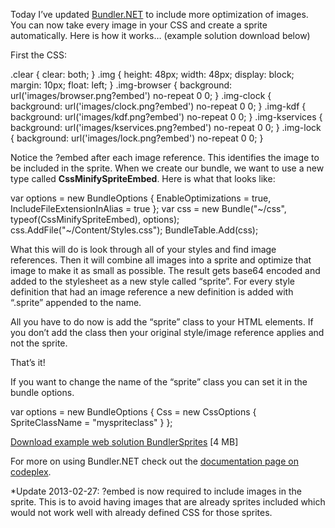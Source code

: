 
Today I’ve updated [Bundler.NET](http://bundler.codeplex.com/) to include more optimization of images. You can now take every image in your CSS and create a sprite automatically. Here is how it works… (example solution download below)

First the CSS:

.clear { clear: both; } .img { height: 48px; width: 48px; display: block; margin: 10px; float: left; } .img-browser { background: url('images/browser.png?embed') no-repeat 0 0; } .img-clock { background: url('images/clock.png?embed') no-repeat 0 0; } .img-kdf { background: url('images/kdf.png?embed') no-repeat 0 0; } .img-kservices { background: url('images/kservices.png?embed') no-repeat 0 0; } .img-lock { background: url('images/lock.png?embed') no-repeat 0 0; }

Notice the ?embed after each image reference. This identifies the image to be included in the sprite. When we create our bundle, we want to use a new type called **CssMinifySpriteEmbed**. Here is what that looks like:

var options = new BundleOptions { EnableOptimizations = true, IncludeFileExtensionInAlias = true }; var css = new Bundle("~/css", typeof(CssMinifySpriteEmbed), options); css.AddFile("~/Content/Styles.css"); BundleTable.Add(css);

What this will do is look through all of your styles and find image references. Then it will combine all images into a sprite and optimize that image to make it as small as possible. The result gets base64 encoded and added to the stylesheet as a new style called “sprite”. For every style definition that had an image reference a new definition is added with “.sprite” appended to the name.

All you have to do now is add the “sprite” class to your HTML elements. If you don’t add the class then your original style/image reference applies and not the sprite.

<div> <span class="img img-browser sprite"></span> <span class="img img-clock sprite"></span> <span class="img img-kdf sprite"></span> <span class="img img-kservices sprite"></span> <span class="img img-lock sprite"></span> <div class="clear"></div> </div>

That’s it!

If you want to change the name of the “sprite” class you can set it in the bundle options.

var options = new BundleOptions { Css = new CssOptions { SpriteClassName = "myspriteclass" } };

[Download example web solution BundlerSprites](http://rushfrisby.com/link/8742e298-acd4-4bc9-9ea8-4a2b7fe99316) [4 MB]

For more on using Bundler.NET check out the [documentation page on codeplex](http://bundler.codeplex.com/documentation).

*Update 2013-02-27: ?embed is now required to include images in the sprite. This is to avoid having images that are already sprites included which would not work well with already defined CSS for those sprites.


